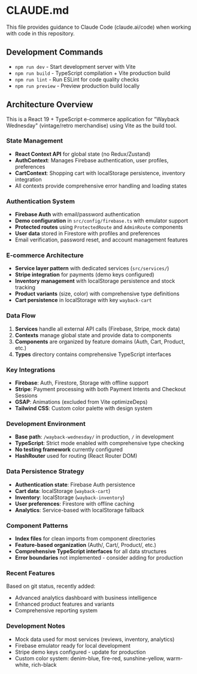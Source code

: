 # CLAUDE.md

This file provides guidance to Claude Code (claude.ai/code) when working with code in this repository.

## Development Commands

- `npm run dev` - Start development server with Vite
- `npm run build` - TypeScript compilation + Vite production build
- `npm run lint` - Run ESLint for code quality checks
- `npm run preview` - Preview production build locally

## Architecture Overview

This is a React 19 + TypeScript e-commerce application for "Wayback Wednesday" (vintage/retro merchandise) using Vite as the build tool.

### State Management
- **React Context API** for global state (no Redux/Zustand)
- **AuthContext**: Manages Firebase authentication, user profiles, preferences
- **CartContext**: Shopping cart with localStorage persistence, inventory integration
- All contexts provide comprehensive error handling and loading states

### Authentication System
- **Firebase Auth** with email/password authentication
- **Demo configuration** in `src/config/firebase.ts` with emulator support
- **Protected routes** using `ProtectedRoute` and `AdminRoute` components
- **User data** stored in Firestore with profiles and preferences
- Email verification, password reset, and account management features

### E-commerce Architecture
- **Service layer pattern** with dedicated services (`src/services/`)
- **Stripe integration** for payments (demo keys configured)
- **Inventory management** with localStorage persistence and stock tracking
- **Product variants** (size, color) with comprehensive type definitions
- **Cart persistence** in localStorage with key `wayback-cart`

### Data Flow
1. **Services** handle all external API calls (Firebase, Stripe, mock data)
2. **Contexts** manage global state and provide data to components
3. **Components** are organized by feature domains (Auth, Cart, Product, etc.)
4. **Types** directory contains comprehensive TypeScript interfaces

### Key Integrations
- **Firebase**: Auth, Firestore, Storage with offline support
- **Stripe**: Payment processing with both Payment Intents and Checkout Sessions
- **GSAP**: Animations (excluded from Vite optimizeDeps)
- **Tailwind CSS**: Custom color palette with design system

### Development Environment
- **Base path**: `/wayback-wednesday/` in production, `/` in development
- **TypeScript**: Strict mode enabled with comprehensive type checking
- **No testing framework** currently configured
- **HashRouter** used for routing (React Router DOM)

### Data Persistence Strategy
- **Authentication state**: Firebase Auth persistence
- **Cart data**: localStorage (`wayback-cart`)
- **Inventory**: localStorage (`wayback-inventory`) 
- **User preferences**: Firestore with offline caching
- **Analytics**: Service-based with localStorage fallback

### Component Patterns
- **Index files** for clean imports from component directories
- **Feature-based organization** (Auth/, Cart/, Product/, etc.)
- **Comprehensive TypeScript interfaces** for all data structures
- **Error boundaries** not implemented - consider adding for production

### Recent Features
Based on git status, recently added:
- Advanced analytics dashboard with business intelligence
- Enhanced product features and variants
- Comprehensive reporting system

### Development Notes
- Mock data used for most services (reviews, inventory, analytics)
- Firebase emulator ready for local development
- Stripe demo keys configured - update for production
- Custom color system: denim-blue, fire-red, sunshine-yellow, warm-white, rich-black